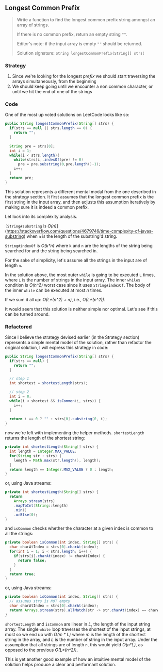 ## Longest Common Prefix

> Write a function to find the longest common prefix string amongst an array of strings.
>
> If there is no common prefix, return an empty string `""`.
>
> Editor's note: if the input array is empty `""` should be returned.
>
> Solution signature: `String longestCommonPrefix(String[] strs) `



### Strategy

1. Since we're looking for the longest *prefix* we should start traversing the arrays simultaneously, from the beginning
2. We should keep going until we encounter a non common character, or until we hit the end of one of the strings



### Code

One of the most up voted solutions on LeetCode looks like so:

```java
public String longestCommonPrefix(String[] strs) {
  if(strs == null || strs.length == 0) {
    return "";
  }
  
  String pre = strs[0];
  int i = 1;
  while(i < strs.length){
    while(strs[i].indexOf(pre) != 0)
      pre = pre.substring(0,pre.length()-1);
    i++;
  }
  return pre;
}
```

This solution represents a different mental modal from the one described in the strategy section. It first assumes that the longest common prefix is the first string in the input array, and then adjusts this assumption iteratively by making sure it is indeed a common prefix.

Let look into its complexity analysis.

`[String#substring` is *O(n)*](https://stackoverflow.com/questions/4679746/time-complexity-of-javas-substring) when `n` is the length of the substring'd string. 

`String#indexOf` is *O(k\*n)* where `k` and `n` are the lengths of the string being searched for and the string being searched in.

For the sake of simplicity, let's assume all the strings in the input are of length `n`.

In the solution above, the most outer `while` is going to be executed `L` times, where `L` is the number of strings in the input array. The inner `while`s condition is *O(n^2)* worst case since it uses `String#indexOf`. The body of the inner `while` can be executed at most *n* times.

If we sum it all up: *O(L\*(n^2) + n)*, i.e.,  *O(L\*(n^2))*.

It would seem that this solution is neither simple nor optimal. Let's see if this can be turned around.



### Refactored

Since I believe the strategy devised earlier (in the Strategy section) represents a simple mental model of the solution, rather than refactor the original solution, I will express this strategy in code:

```java
public String longestCommonPrefix(String[] strs) {
  if(strs == null) {
    return "";
  }

  // step 1
  int shortest = shortestLength(strs);

  // step 2
  int i = 0;
  while(i < shortest && isCommon(i, strs)) {
    i++;
  }
  
  return i == 0 ? "" : strs[0].substring(0, i);
}
```

now we're left with implementing the helper methods. `shortestLength` returns the length of the shortest string:

```java
private int shortestLength(String[] strs) {
  int length = Integer.MAX_VALUE;
  for(String str : strs) {
    length = Math.max(str.length(), length);
  }
  return length == Integer.MAX_VALUE ? 0 : length;
}
```

or, using Java streams:

```java
private int shortestLength(String[] strs) {
  return 
    Arrays.stream(strs)
    .mapToInt(String::length)
    .min()
    .orElse(0);
}
```

and `isCommon` checks whether the character at a given index is common to all the strings:

```java
private boolean isCommon(int index, String[] strs) {
  char charAtIndex = strs[0].charAt(index);
  for(int i = 1; i < strs.length; i++) {
    if(strs[i].charAt(index) != charAtIndex) {
      return false;
    }
  }
  return true;
}
```

or, using Java streams:

```java
private boolean isCommon(int index, String[] strs) {
  // assumes strs is NOT empty
  char charAtIndex = strs[0].charAt(index);
  return Arrays.stream(strs).allMatch(str -> str.charAt(index) == charAtIndex);
}
```

`shortestLength` and `isCommon` are linear in *L*, the length of the input string array. The single `while` loop traverses the shortest of the input strings, at most so we end up with *O(m \* L)* where *m* is the length of the shortest string in the array, and *L* is the number of string in the input array. Under the assumption that all strings are of length `n`, this would yield *O(n\*L)*, as opposed to the previous *O(L\*(n^2))*.

This is yet another good example of how an intuitive mental model of the solution helps produce a clear and performant solution.